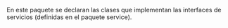 En este paquete se declaran las clases que implementan las interfaces de servicios
(definidas en el paquete service).